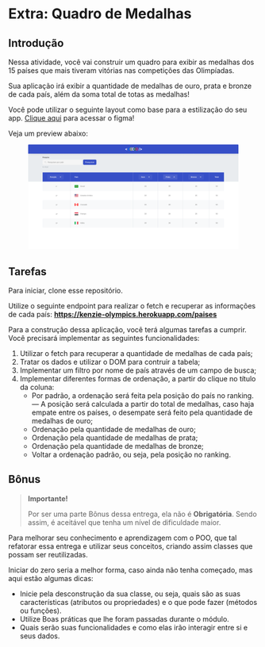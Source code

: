 # Extra: Quadro de Medalhas

## Introdução

Nessa atividade, você vai construir um quadro para exibir as medalhas dos 15 países que mais tiveram vitórias nas competições das Olimpíadas.

Sua aplicação irá exibir a quantidade de medalhas de ouro, prata e bronze de cada país, além da soma total de totas as medalhas!

Você pode utilizar o seguinte layout como base para a estilização do seu app. [Clique aqui](https://www.figma.com/file/9ck8OxFkUTtx2DBtzffO4L/M2---Sprint1---Olimp%C3%ADadas-HTML---CSS---JS?node-id=0%3A1) para acessar o figma!

Veja um preview abaixo:

<figure>
    <img src="./src/img/Home.png" alt="Preview layout">
</figure>

## Tarefas

Para iniciar, clone esse repositório.

Utilize o seguinte endpoint para realizar o fetch e recuperar as informações de cada país: **https://kenzie-olympics.herokuapp.com/paises**

Para a construção dessa aplicação, você terá algumas tarefas a cumprir. Você precisará implementar as seguintes funcionalidades:

1. Utilizar o fetch para recuperar a quantidade de medalhas de cada país;
2. Tratar os dados e utilizar o DOM para contruir a tabela;
3. Implementar um filtro por nome de país através de um campo de busca;
4. Implementar diferentes formas de ordenação, a partir do clique no título da coluna:
   - Por padrão, a ordenação será feita pela posição do país no ranking. — A posição será calculada a partir do total de medalhas, caso haja empate entre os países, o desempate será feito pela quantidade de medalhas de ouro;
   - Ordenação pela quantidade de medalhas de ouro;
   - Ordenação pela quantidade de medalhas de prata;
   - Ordenação pela quantidade de medalhas de bronze;
   - Voltar a ordenação padrão, ou seja, pela posição no ranking.

## Bônus

> **Importante!**
> 
> Por ser uma parte Bônus dessa entrega, ela não é **Obrigatória**. Sendo assim, é aceitável que tenha um nível de dificuldade maior.

Para melhorar seu conhecimento e aprendizagem com o POO, que tal refatorar essa entrega e utilizar seus conceitos, criando assim classes que possam ser reutilizadas.

Iniciar do zero seria a melhor forma, caso ainda não tenha começado, mas aqui estão algumas dicas:

- Inicie pela desconstrução da sua classe, ou seja, quais são as suas características (atributos ou propriedades) e o que pode fazer (métodos ou funções).
- Utilize Boas práticas que lhe foram passadas durante o módulo.
- Quais serão suas funcionalidades e como elas irão interagir entre si e seus dados.
